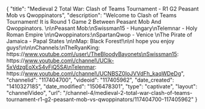 {
    "title": "Medieval 2 Total War: Clash of Teams Tournament - R1 G2 Peasant Mob vs Qwoppinators",
    "description": "Welcome to Clash of Teams Tournament!  It is Round 1 Game 2 Between Peasant Mob And Qwoppinators.  \n\nPeasant Mob:\nSwissman15 - Hungary\nTelemnar - Holy Roman Empire   \n\nQwoppinators:\nSpartanQwop - Venice \nThe Pirate of Jamaica - Papal States \n\nMap: Black Forest!\n\nI hope you enjoy guys!\n\n\nChannels:\nTheRyanKing: https:\/\/www.youtube.com\/user\/TheBloodyBayonets\nSwissman15: https:\/\/www.youtube.com\/channel\/UClk-5xVdzgEoXxS4vFjQ5SA\nTelenmar: https:\/\/www.youtube.com\/channel\/UCNBSZ0IoJVVdFh_kaqWDeDg",
    "channelid": "117404700",
    "videoid": "117405962",
    "date_created": "1410327185",
    "date_modified": "1506478301",
    "type": "captivate",
    "layout": "channelVideo",
    "url": "\/channel-4\/medieval-2-total-war-clash-of-teams-tournament-r1-g2-peasant-mob-vs-qwoppinators\/117404700-117405962"
}